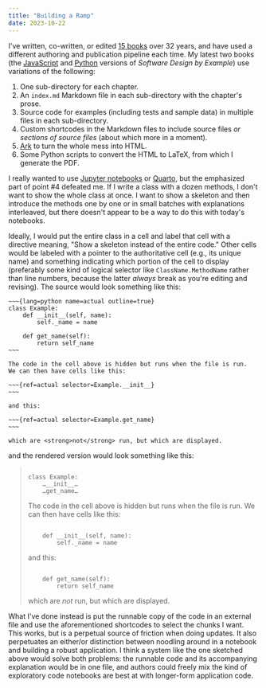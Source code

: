 ```yaml
---
title: "Building a Ramp"
date: 2023-10-22
---
```


I've written, co-written, or edited [15 books][bib] over 32 years,
and have used a different authoring and publication pipeline each time.
My latest two books
(the [JavaScript][sdxjs] and [Python][sdxpy] versions of *Software Design by Example*)
use variations of the following:

1.  One sub-directory for each chapter.
2.  An `index.md` Markdown file in each sub-directory with the chapter's prose.
3.  Source code for examples (including tests and sample data) in multiple files in each sub-directory.
4.  Custom shortcodes in the Markdown files to include source files
    *or sections of source files* (about which more in a moment).
5.  [Ark][ark] to turn the whole mess into HTML.
6.  Some Python scripts to convert the HTML to LaTeX,
    from which I generate the PDF.

I really wanted to use [Jupyter notebooks][jupyter] or [Quarto][quarto],
but the emphasized part of point #4 defeated me.
If I write a class with a dozen methods,
I don't want to show the whole class at once.
I want to show a skeleton and then introduce the methods one by one or in small batches
with explanations interleaved,
but there doesn't appear to be a way to do this with today's notebooks.

Ideally,
I would put the entire class in a cell
and label that cell with a directive meaning,
"Show a skeleton instead of the entire code."
Other cells would be labeled with a pointer to the authoritative cell (e.g., its unique name)
and something indicating which portion of the cell to display
(preferably some kind of logical selector like `ClassName.MethodName` rather than line numbers,
because the latter *always* break as you're editing and revising).
The source would look something like this:

```
~~~{lang=python name=actual outline=true}
class Example:
    def __init__(self, name):
        self._name = name

    def get_name(self):
        return self_name
~~~

The code in the cell above is hidden but runs when the file is run.
We can then have cells like this:

~~~{ref=actual selector=Example.__init__}
~~~

and this:

~~~{ref=actual selector=Example.get_name}
~~~

which are <strong>not</strong> run, but which are displayed.
```

and the rendered version would look something like this:

<blockquote>
<pre><code>
class Example:
    …__init__…
    …get_name…
</code></pre>

<p>
The code in the cell above is hidden but runs when the file is run.
We can then have cells like this:
</p>

<pre><code>
    def __init__(self, name):
        self._name = name
</code></pre>

<p>
and this:
</p>

<pre><code>
    def get_name(self):
        return self_name
</code></pre>

<p>
which are <em>not</em> run, but which are displayed.
</p>
</blockquote>

What I've done instead is put the runnable copy of the code in an external file
and use the aforementioned shortcodes to select the chunks I want.
This works,
but is a perpetual source of friction when doing updates.
It also perpetuates an either/or distinction between noodling around in a notebook
and building a robust application.
I think a system like the one sketched above would solve both problems:
the runnable code and its accompanying explanation would be in one file,
and authors could freely mix the kind of exploratory code notebooks are best at
with longer-form application code.

[ark]: https://www.dmulholl.com/docs/ark/main/
[bib]: @root/bib/
[jupyter]: https://jupyter.org/
[quarto]: https://quarto.org/
[sdxjs]: @root/sdxjs/
[sdxpy]: @root/sdxpy/
